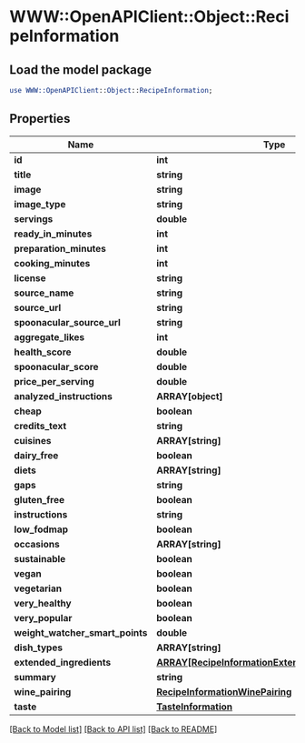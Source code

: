 # WWW::OpenAPIClient::Object::RecipeInformation

## Load the model package
```perl
use WWW::OpenAPIClient::Object::RecipeInformation;
```

## Properties
Name | Type | Description | Notes
------------ | ------------- | ------------- | -------------
**id** | **int** |  | 
**title** | **string** |  | 
**image** | **string** |  | 
**image_type** | **string** |  | [optional] 
**servings** | **double** |  | 
**ready_in_minutes** | **int** |  | 
**preparation_minutes** | **int** |  | [optional] 
**cooking_minutes** | **int** |  | [optional] 
**license** | **string** |  | [optional] 
**source_name** | **string** |  | 
**source_url** | **string** |  | 
**spoonacular_source_url** | **string** |  | 
**aggregate_likes** | **int** |  | 
**health_score** | **double** |  | 
**spoonacular_score** | **double** |  | 
**price_per_serving** | **double** |  | 
**analyzed_instructions** | **ARRAY[object]** |  | 
**cheap** | **boolean** |  | 
**credits_text** | **string** |  | 
**cuisines** | **ARRAY[string]** |  | 
**dairy_free** | **boolean** |  | 
**diets** | **ARRAY[string]** |  | 
**gaps** | **string** |  | 
**gluten_free** | **boolean** |  | 
**instructions** | **string** |  | 
**low_fodmap** | **boolean** |  | 
**occasions** | **ARRAY[string]** |  | 
**sustainable** | **boolean** |  | 
**vegan** | **boolean** |  | 
**vegetarian** | **boolean** |  | 
**very_healthy** | **boolean** |  | 
**very_popular** | **boolean** |  | 
**weight_watcher_smart_points** | **double** |  | 
**dish_types** | **ARRAY[string]** |  | 
**extended_ingredients** | [**ARRAY[RecipeInformationExtendedIngredientsInner]**](RecipeInformationExtendedIngredientsInner.md) |  | 
**summary** | **string** |  | 
**wine_pairing** | [**RecipeInformationWinePairing**](RecipeInformationWinePairing.md) |  | [optional] 
**taste** | [**TasteInformation**](TasteInformation.md) |  | [optional] 

[[Back to Model list]](../README.md#documentation-for-models) [[Back to API list]](../README.md#documentation-for-api-endpoints) [[Back to README]](../README.md)


